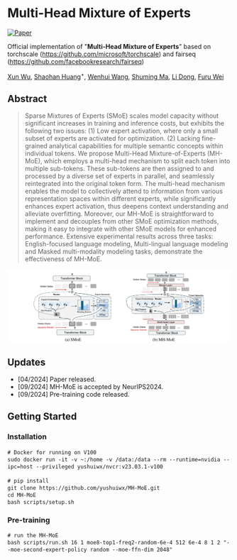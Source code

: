 # Multi-Head Mixture of Experts

[![Paper](https://img.shields.io/badge/cs.CV-Paper-b31b1b?logo=arxiv&logoColor=red)](https://arxiv.org/abs/2404.15045)

Official implementation of "**Multi-Head Mixture of Experts**" based on torchscale (https://github.com/microsoft/torchscale) and fairseq (https://github.com/facebookresearch/fairseq)

 [Xun Wu](https://yushuiwx.github.io/), [Shaohan Huang](https://buaahsh.github.io/)<sup>$+$</sup>, [Wenhui Wang](https://scholar.google.com/citations?user=45XvCHUAAAAJ), [Shuming Ma](https://shumingma.com/), [Li Dong](http://dong.li/), [Furu Wei](https://thegenerality.com/)


## Abstract
> Sparse Mixtures of Experts (SMoE) scales model capacity without significant increases in training and inference costs, but exhibits the following two issues: (1) Low expert activation, where only a small subset of experts are activated for optimization. (2) Lacking fine-grained analytical capabilities for multiple semantic concepts within individual tokens. We propose Multi-Head Mixture-of-Experts (MH-MoE), which employs a multi-head mechanism to split each token into multiple sub-tokens. These sub-tokens are then assigned to and processed by a diverse set of experts in parallel, and seamlessly reintegrated into the original token form. The multi-head mechanism enables the model to collectively attend to information from various representation spaces within different experts, while significantly enhances expert activation, thus deepens context understanding and alleviate overfitting. Moreover, our MH-MoE is straightforward to implement and decouples from other SMoE optimization methods, making it easy to integrate with other SMoE models for enhanced performance. Extensive experimental results across three tasks: English-focused language modeling, Multi-lingual language modeling and Masked multi-modality modeling tasks, demonstrate the effectiveness of MH-MoE.

![image](asserts\pipeline.png)

## Updates

- [04/2024] Paper released.
- [09/2024] MH-MoE is accepted by NeurIPS2024.
- [09/2024] Pre-training code released.

## Getting Started

### Installation

```
# Docker for running on V100
sudo docker run -it -v ~:/home -v /data:/data --rm --runtime=nvidia --ipc=host --privileged yushuiwx/nvcr:v23.03.1-v100

# pip install
git clone https://github.com/yushuiwx/MH-MoE.git
cd MH-MoE
bash scripts/setup.sh
```

### Pre-training
```
# run the MH-MoE
bash scripts/run.sh 16 1 moe8-top1-freq2-random-6e-4 512 6e-4 8 1 2 "--moe-second-expert-policy random --moe-ffn-dim 2048"
```